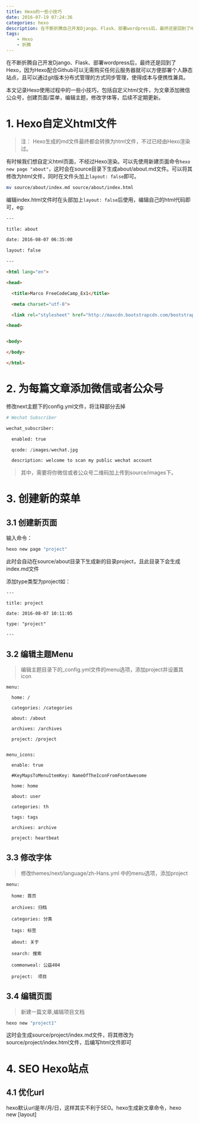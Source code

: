 ```yaml
---
title: Hexo的一些小技巧
date: 2016-07-19 07:24:36
categories: hexo
description: 在不断折腾自己开发Django、Flask、部署wordpress后，最终还是回到了Hexo，因为Hexo配合Github可以无需购买任何云服务器就可以方便部署个人静态站点，且可以通过git版本分布式管理的方式同步管理，使得成本与便携性兼具。
tags: 
    - Hexo
    - 折腾
---
```


在不断折腾自己开发Django、Flask、部署wordpress后，最终还是回到了Hexo，因为Hexo配合Github可以无需购买任何云服务器就可以方便部署个人静态站点，且可以通过git版本分布式管理的方式同步管理，使得成本与便携性兼具。

本文记录Hexo使用过程中的一些小技巧，包括自定义html文件，为文章添加微信公众号，创建页面/菜单，编辑主题，修改字体等，后续不定期更新。

# 1. Hexo自定义html文件

> 注： Hexo生成的md文件最终都会转换为html文件，不过已经由Hexo渲染过。

有时候我们想自定义html页面，不经过Hexo渲染。可以先使用新建页面命令`hexo new page "about"`，这时会在source目录下生成about/about.md文件。可以将其修改为html文件，同时在文件头加上`layout: false`即可。

```bash
mv source/about/index.md source/about/index.html

```

编辑index.html文件时在头部加上`layout: false`后使用，编辑自己的html代码即可，eg:


```html
---

title: about

date: 2016-08-07 06:35:00

layout: false

---

<html lang="en">

<head>

  <title>Marco FreeCodeCamp_Ex1</title>

  <meta charset="utf-8">

  <link rel="stylesheet" href="http://maxcdn.bootstrapcdn.com/bootstrap/3.3.7/css/bootstrap.min.css">

<head>


<body>

</body>

</html>
```

# 2. 为每篇文章添加微信或者公众号

修改next主题下的config.yml文件，将注释部分去掉

```python
# Wechat Subscriber

wechat_subscriber:

  enabled: true

  qcode: /images/wechat.jpg

  description: welcome to scan my public wechat account

```

> 其中，需要将你微信或者公众号二维码加上传到source/images下。

# 3. 创建新的菜单

## 3.1  创建新页面

输入命令：

```bash
hexo new page "project"
```


此时会自动在source/about目录下生成新的目录project，且此目录下会生成index.md文件

添加type类型为project如：

```phython
---

title: project

date: 2016-08-07 10:11:05

type: "project"

---

```

## 3.2 编辑主题Menu

> 编辑主题目录下的_config.yml文件的menu选项，添加project并设置其icon

```phython
menu:

  home: /

  categories: /categories

  about: /about

  archives: /archives

  project: /project


menu_icons:

  enable: true

  #KeyMapsToMenuItemKey: NameOfTheIconFromFontAwesome

  home: home

  about: user

  categories: th

  tags: tags

  archives: archive

  project: heartbeat

```

## 3.3 修改字体
> 修改themes/next/language/zh-Hans.yml 中的menu选项，添加project

```phython
menu:

  home: 首页

  archives: 归档

  categories: 分类

  tags: 标签

  about: 关于

  search: 搜索

  commonweal: 公益404

  project:  项目

```

## 3.4 编辑页面

> 新建一篇文章,编辑项目文档

```bash
hexo new "project1"
```

这时会生成source/project/index.md文件，将其修改为source/project/index.html文件，后编写html文件即可

# 4. SEO Hexo站点

## 4.1 优化url

hexo默认url是年/月/日，这样其实不利于SEO。hexo生成新文章命令，hexo new [layout] <title>，这个title最好是英文的，因为我们要把这个title放在url里，如何修改这个title呢？那就是去source文件夹里直接修改.md文件名即可。但我们想让我们文章的标题显示中文的，这样如何修改呢？那就是在每篇文章的.md上方直接修改title为中文即可。

  - 创建文章时使用命令指定文章名
    `hexo new "How to make a beautiful URL in Hexo site"`  

  - 修改文件的title

   打开在source目录下的"How-to-make-a-beautiful-URL-in-Hexo-site.md"文件，修改title为自己想要取的中文名。

  - 修改hexo的配置文件`_config.yml`

   在根目录的配置文件中指定url的格式：

   ```bash
   # URL
   ## If your site is put in a subdirectory, set url as 'http://yoursite.com/child' and root as '/child/'
   url: http://meixuhong.cn
   root: /
   permalink: :year/:title/
   permalink_defaults:
   ```

   其中`root`指定了网站的根目录为`/`，`permalink`指定了文章的url为`:year/:title/`，此处之所以加了`year`是因为想在网站代码中格式更统一，后续有更好的选择的时候可以删除`year`关键字。

